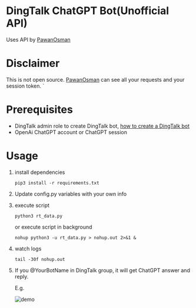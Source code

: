 # DingTalk ChatGPT Bot(Unofficial API)
Uses API by [PawanOsman](https://github.com/PawanOsman/PyGPT)

# Disclaimer
This is not open source. [PawanOsman](https://github.com/PawanOsman/) can see all your requests and your session token.
`
# Prerequisites
- DingTalk admin role to create DingTalk bot, [how to create a DingTalk bot](https://xie.infoq.cn/article/3340770024c49b5b1a54597d5)
- OpenAi ChatGPT account or ChatGPT session

# Usage
1. install dependencies
    ```
    pip3 install -r requirements.txt
    ```
2. Update config.py variables with your own info
3. execute script
    ```
    python3 rt_data.py
    ```
    or execute script in background
    ```
    nohup python3 -u rt_data.py > nohup.out 2>&1 &
    ```
4. watch logs
    ```
    tail -30f nohup.out
    ```
5. If you @YourBotName in DingTalk group, it will get ChatGPT answer and reply.

   E.g. 

   ![demo](https://user-images.githubusercontent.com/35559153/216219243-4df07e62-090a-470d-af99-e64a0c8a36a4.png)
